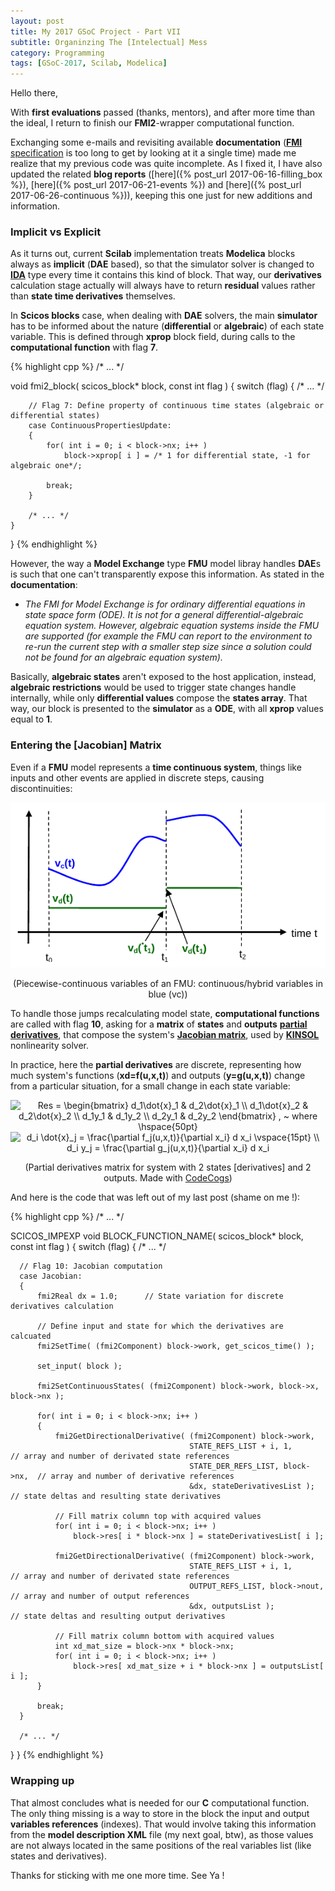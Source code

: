 ```yaml
---
layout: post
title: My 2017 GSoC Project - Part VII
subtitle: Organinzing The [Intelectual] Mess
category: Programming
tags: [GSoC-2017, Scilab, Modelica]
--- 
```


Hello there,

With **first evaluations** passed (thanks, mentors), and after more time than the ideal, I return to finish our **FMI2**-wrapper computational function.

Exchanging some e-mails and revisiting available **documentation** ([**FMI** specification](https://svn.modelica.org/fmi/branches/public/specifications/v2.0/FMI_for_ModelExchange_and_CoSimulation_v2.0.pdf) is too long to get by looking at it a single time) made me realize that my previous code was quite incomplete. As I fixed it, I have also updated the related **blog reports** ([here]({% post_url 2017-06-16-filling_box %}), [here]({% post_url 2017-06-21-events %}) and [here]({% post_url 2017-06-26-continuous %})), keeping this one just for new additions and information.

### Implicit vs Explicit

As it turns out, current **Scilab** implementation treats **Modelica** blocks always as **implicit** (**DAE** based), so that the simulator solver is changed to [**IDA**](https://computation.llnl.gov/projects/sundials/ida) type every time it contains this kind of block. That way, our **derivatives** calculation stage actually will always have to return **residual** values rather than **state time derivatives** themselves.

In **Scicos blocks** case, when dealing with **DAE** solvers, the main **simulator** has to be informed about the nature (**differential** or **algebraic**) of  each state variable. This is defined through **xprop** block field, during calls to the **computational function** with flag **7**.

{% highlight cpp %}
/* ... */

void fmi2_block( scicos_block* block, const int flag )
{
    switch (flag)
    {
        /* ... */
  
        // Flag 7: Define property of continuous time states (algebraic or differential states)
        case ContinuousPropertiesUpdate:
        {       
            for( int i = 0; i < block->nx; i++ )
                block->xprop[ i ] = /* 1 for differential state, -1 for algebraic one*/;
            
            break;
        }
    
        /* ... */
    }
}
{% endhighlight %}

However, the way a **Model Exchange** type **FMU** model libray handles **DAE**s is such that one can't transparently expose this information. As stated in the **documentation**:

- *The FMI for Model Exchange is for ordinary differential equations in state space form (ODE). It is not for a general differential-algebraic equation system. However, algebraic equation systems inside the FMU are supported (for example the FMU can report to the environment to re-run the current step with a smaller step size since a solution could not be found for an algebraic equation system).*

Basically, **algebraic states** aren't exposed to the host application, instead, **algebraic restrictions** would be used to trigger state changes handle internally, while only **differential values** compose the **states array**. That way, our block is presented to the **simulator** as a **ODE**, with all **xprop** values equal to **1**. 

### Entering the [Jacobian] Matrix

Even if a **FMU** model represents a **time continuous system**, things like inputs and other events are applied in discrete steps, causing discontinuities:

<p align="center">
  <img src="/img/continuous_discrete_time.png">
</p>
<p align="center">
  (Piecewise-continuous variables of an FMU: continuous/hybrid variables in blue (vc))
</p>

To handle those jumps recalculating model state, **computational functions** are called with flag **10**, asking for a **matrix** of **states** and **outputs** [**partial derivatives**](https://en.wikipedia.org/wiki/Partial_derivative), that compose the system's [**Jacobian matrix**](https://en.wikipedia.org/wiki/Jacobian_matrix_and_determinant), used by [**KINSOL**](https://computation.llnl.gov/projects/sundials/kinsol) nonlinearity solver.

In practice, here the **partial derivatives** are discrete, representing how much system's functions (**xd=f(u,x,t)**) and outputs (**y=g(u,x,t)**) change from a particular situation, for a small change in each state variable:

<p align="center">
  <img src="https://latex.codecogs.com/gif.latex?\dpi{150}&space;Res&space;=&space;\begin{bmatrix}&space;d_1\dot{x}_1&space;&&space;d_2\dot{x}_1&space;\\&space;d_1\dot{x}_2&space;&&space;d_2\dot{x}_2&space;\\&space;d_1y_1&space;&&space;d_1y_2&space;\\&space;d_2y_1&space;&&space;d_2y_2&space;\end{bmatrix}&space;,&space;~&space;where&space;\hspace{50pt}" title="Res = \begin{bmatrix} d_1\dot{x}_1 & d_2\dot{x}_1 \\ d_1\dot{x}_2 & d_2\dot{x}_2 \\ d_1y_1 & d_1y_2 \\ d_2y_1 & d_2y_2 \end{bmatrix} , ~ where \hspace{50pt}" />
  <img src="https://latex.codecogs.com/gif.latex?\dpi{150}&space;d_i&space;\dot{x}_j&space;=&space;\frac{\partial&space;f_j(u,x,t)}{\partial&space;x_i}&space;d&space;x_i&space;\vspace{15pt}&space;\\&space;d_i&space;y_j&space;=&space;\frac{\partial&space;g_j(u,x,t)}{\partial&space;x_i}&space;d&space;x_i" title="d_i \dot{x}_j = \frac{\partial f_j(u,x,t)}{\partial x_i} d x_i \vspace{15pt} \\ d_i y_j = \frac{\partial g_j(u,x,t)}{\partial x_i} d x_i" />
</p>
<p align="center">
  (Partial derivatives matrix for system with 2 states [derivatives] and 2 outputs. Made with <a href="https://www.codecogs.com/latex/eqneditor.php">CodeCogs</a>)
</p>

And here is the code that was left out of my last post (shame on me !):

{% highlight cpp %}
/* ... */

SCICOS_IMPEXP void BLOCK_FUNCTION_NAME( scicos_block* block, const int flag )
{
   switch (flag)
   {
      /* ... */
  
      // Flag 10: Jacobian computation
      case Jacobian:
      {
          fmi2Real dx = 1.0;      // State variation for discrete derivatives calculation
            
          // Define input and state for which the derivatives are calcuated
          fmi2SetTime( (fmi2Component) block->work, get_scicos_time() );
            
          set_input( block );
            
          fmi2SetContinuousStates( (fmi2Component) block->work, block->x, block->nx );
            
          for( int i = 0; i < block->nx; i++ )
          {
              fmi2GetDirectionalDerivative( (fmi2Component) block->work,
                                            STATE_REFS_LIST + i, 1,          // array and number of derivated state references 
                                            STATE_DER_REFS_LIST, block->nx,  // array and number of derivative references
                                            &dx, stateDerivativesList );     // state deltas and resulting state derivatives
                
              // Fill matrix column top with acquired values
              for( int i = 0; i < block->nx; i++ )
                  block->res[ i * block->nx ] = stateDerivativesList[ i ];
                
              fmi2GetDirectionalDerivative( (fmi2Component) block->work,
                                            STATE_REFS_LIST + i, 1,         // array and number of derivated state references 
                                            OUTPUT_REFS_LIST, block->nout,  // array and number of output references
                                            &dx, outputsList );             // state deltas and resulting output derivatives
                
              // Fill matrix column bottom with acquired values
              int xd_mat_size = block->nx * block->nx;
              for( int i = 0; i < block->nx; i++ )
                  block->res[ xd_mat_size + i * block->nx ] = outputsList[ i ];
          }
            
          break;
      }
    
      /* ... */
   }
}
{% endhighlight %}


### Wrapping up

That almost concludes what is needed for our **C** computational function. The only thing missing is a way to store in the block the input and output **variables references** (indexes). That would involve taking this information from the **model description XML** file (my next goal, btw), as those values are not always located in the same positions of the real variables list (like states and derivatives).  

Thanks for sticking with me one more time. See Ya !
